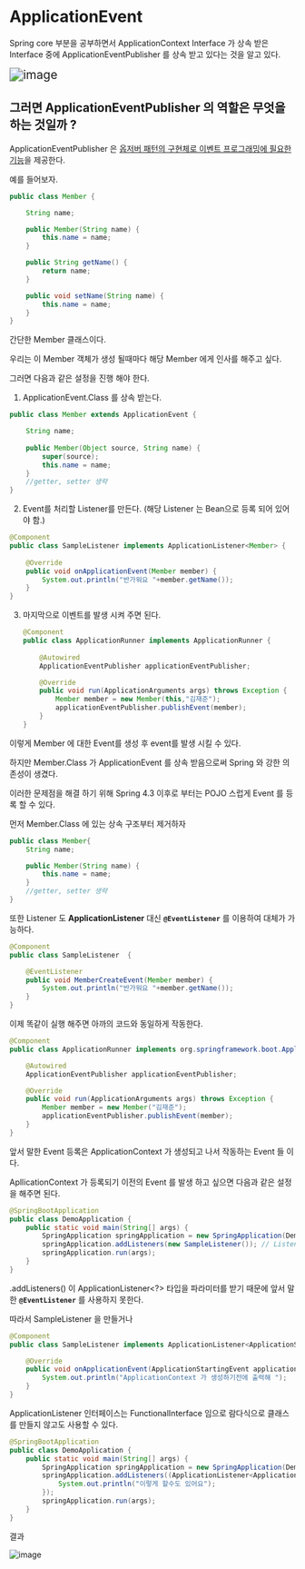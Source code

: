 # ApplicationEvent 



Spring core 부분을 공부하면서 ApplicationContext  Interface 가 상속 받은 Interface 중에 ApplicationEventPublisher 를 상속 받고 있다는 것을 알고 있다.

<img src="https://user-images.githubusercontent.com/64793712/104308256-b7200280-5513-11eb-9f52-2de1ccbb6525.png" alt="image" style="zoom:150%;" />



## 그러면 **ApplicationEventPublisher** 의 역할은 무엇을 하는 것일까 ?



ApplicationEventPublisher 은  <u>옵저버 패턴의 구현체로 이벤트 프로그래밍에 필요한 기능</u>을 제공한다.



예를 들어보자.

```java
public class Member {

    String name;

    public Member(String name) {
        this.name = name;
    }

    public String getName() {
        return name;
    }

    public void setName(String name) {
        this.name = name;
    }
}

```

간단한 Member 클래스이다.



우리는 이 Member 객체가 생성 될때마다 해당 Member 에게 인사를 해주고 싶다.



그러면 다음과 같은 설정을 진행 해야 한다.



1. ApplicationEvent.Class 를 상속 받는다.

```java
public class Member extends ApplicationEvent {

    String name;
    
    public Member(Object source, String name) {
        super(source);
        this.name = name;
    }
    //getter, setter 생략
}
```



2. Event를 처리할 Listener를 만든다. (해당 Listener 는 Bean으로 등록 되어 있어야 함.)

```java
@Component
public class SampleListener implements ApplicationListener<Member> {
    
    @Override
    public void onApplicationEvent(Member member) {
        System.out.println("반가워요 "+member.getName());
    }
}
```

3. 마지막으로 이벤트를 발생 시켜 주면 된다.

   ```java
   @Component
   public class ApplicationRunner implements ApplicationRunner {
       
       @Autowired
       ApplicationEventPublisher applicationEventPublisher;
   
       @Override
       public void run(ApplicationArguments args) throws Exception {
           Member member = new Member(this,"김재준");
           applicationEventPublisher.publishEvent(member);
       }
   }
   ```



이렇게 Member 에 대한 Event를 생성 후 event를 발생 시킬 수 있다.



하지만 Member.Class 가 ApplicationEvent 를 상속 받음으로써 Spring 와 강한 의존성이 생겼다.



이러한 문제점을 해결 하기 위해 Spring 4.3 이후로 부터는 POJO 스럽게 Event 를 등록 할 수 있다.



 먼저 Member.Class 에 있는 상속 구조부터 제거하자

```java
public class Member{
    String name;

    public Member(String name) {
        this.name = name;
    }
	//getter, setter 생략
}
```



또한 Listener 도  **ApplicationListener<E>**  대신 **`@EventListener`** 를 이용하여 대체가 가능하다.

```java
@Component
public class SampleListener  {

    @EventListener
    public void MemberCreateEvent(Member member) {
        System.out.println("반가워요 "+member.getName());
    }
}
```



이제 똑같이 실행 해주면 아까의 코드와 동일하게 작동한다.

```java
@Component
public class ApplicationRunner implements org.springframework.boot.ApplicationRunner {

    @Autowired
    ApplicationEventPublisher applicationEventPublisher;

    @Override
    public void run(ApplicationArguments args) throws Exception {
        Member member = new Member("김재준");
        applicationEventPublisher.publishEvent(member);
    }
}
```



앞서 말한 Event 등록은 ApplicationContext 가 생성되고 나서 작동하는 Event 들 이다.



ApllicationContext 가 등록되기 이전의 Event 를 발생 하고 싶으면  다음과 같은 설정을 해주면 된다.



```java
@SpringBootApplication
public class DemoApplication {
    public static void main(String[] args) {
        SpringApplication springApplication = new SpringApplication(DemoApplication.class);
        springApplication.addListeners(new SampleListener()); // Listeners를 등록 한다.
        springApplication.run(args);
    }
}
```



.addListeners() 이 ApplicationListener<?>  타입을 파라미터를 받기 때문에 앞서 말한 **`@EventListener`** 를 사용하지 못한다.

따라서 SampleListener 을 만들거나

```java
@Component
public class SampleListener implements ApplicationListener<ApplicationStartingEvent> {

    @Override
    public void onApplicationEvent(ApplicationStartingEvent applicationStartingEvent) {
        System.out.println("ApplicationContext 가 생성하기전에 출력해 ");
    }
}
```



ApplicationListener  인터페이스는  FunctionalInterface 임으로 람다식으로 클래스를 만들지 않고도 사용할 수 있다.

```java
@SpringBootApplication
public class DemoApplication {
    public static void main(String[] args) {
        SpringApplication springApplication = new SpringApplication(DemoApplication.class);
        springApplication.addListeners((ApplicationListener<ApplicationStartingEvent>) applicationEvent -> {
            System.out.println("이렇게 할수도 있어요");
        });
        springApplication.run(args);
    }
}
```





결과

![image](https://user-images.githubusercontent.com/64793712/104311929-3ebc4000-5519-11eb-9e68-c800a7d01815.png)



